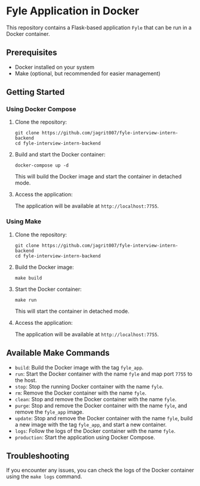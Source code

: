 # Fyle Application in Docker

This repository contains a Flask-based application `Fyle` that can be run in a Docker container.

## Prerequisites

- Docker installed on your system
- Make (optional, but recommended for easier management)

## Getting Started

### Using Docker Compose

1. Clone the repository:

   ```
   git clone https://github.com/jagrit007/fyle-interview-intern-backend
   cd fyle-interview-intern-backend
   ```

2. Build and start the Docker container:

   ```
   docker-compose up -d
   ```

   This will build the Docker image and start the container in detached mode.

3. Access the application:

   The application will be available at `http://localhost:7755`.

### Using Make

1. Clone the repository:

   ```
   git clone https://github.com/jagrit007/fyle-interview-intern-backend
   cd fyle-interview-intern-backend
   ```

2. Build the Docker image:

   ```
   make build
   ```

3. Start the Docker container:

   ```
   make run
   ```

   This will start the container in detached mode.

4. Access the application:

   The application will be available at `http://localhost:7755`.

## Available Make Commands

- `build`: Build the Docker image with the tag `fyle_app`.
- `run`: Start the Docker container with the name `fyle` and map port `7755` to the host.
- `stop`: Stop the running Docker container with the name `fyle`.
- `rm`: Remove the Docker container with the name `fyle`.
- `clean`: Stop and remove the Docker container with the name `fyle`.
- `purge`: Stop and remove the Docker container with the name `fyle`, and remove the `fyle_app` image.
- `update`: Stop and remove the Docker container with the name `fyle`, build a new image with the tag `fyle_app`, and start a new container.
- `logs`: Follow the logs of the Docker container with the name `fyle`.
- `production`: Start the application using Docker Compose.

## Troubleshooting

If you encounter any issues, you can check the logs of the Docker container using the `make logs` command.
